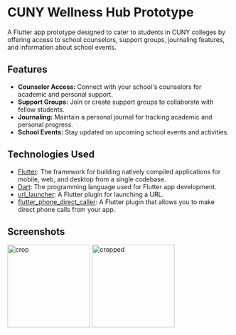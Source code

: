 # CUNY Wellness Hub Prototype

A Flutter app prototype designed to cater to students in CUNY colleges by offering access to school counselors, support groups, journaling features, and information about school events.

## Features

- **Counselor Access:** Connect with your school's counselors for academic and personal support.
- **Support Groups:** Join or create support groups to collaborate with fellow students.
- **Journaling:** Maintain a personal journal for tracking academic and personal progress.
- **School Events:** Stay updated on upcoming school events and activities.

## Technologies Used

- [Flutter](https://flutter.dev/): The framework for building natively compiled applications for mobile, web, and desktop from a single codebase.
- [Dart](https://dart.dev/): The programming language used for Flutter app development.
- [url_launcher](https://pub.dev/packages/url_launcher): A Flutter plugin for launching a URL.
- [flutter_phone_direct_caller](https://pub.dev/packages/flutter_phone_direct_caller): A Flutter plugin that allows you to make direct phone calls from your app.

## Screenshots

<img width="186" alt="crop" src="https://github.com/ronnyppp/cuny_wellness_hub_app_/assets/123583213/983de573-89be-42a1-afc8-7335c41f868d">

<img width="186" alt="cropped" src="https://github.com/ronnyppp/cuny_wellness_hub_app_/assets/123583213/5827a6b3-53ce-41f1-a51b-aa0dee6ab6a3">
